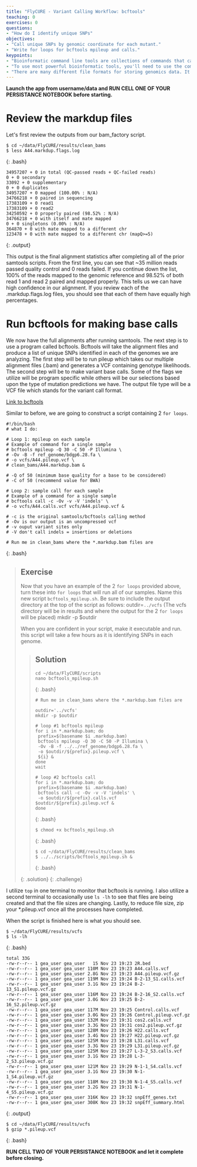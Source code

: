 ```yaml
---
title: "FlyCURE - Variant Calling Workflow: bcftools"
teaching: 0
exercises: 0
questions:
- "How do I identify unique SNPs"
objectives:
- "Call unique SNPs by genomic coordinate for each mutant."
- "Write for loops for bcftools mpileup and calls."
keypoints:
- "Bioinformatic command line tools are collections of commands that can be used to carry out bioinformatic analyses."
- "To use most powerful bioinformatic tools, you'll need to use the command line."
- "There are many different file formats for storing genomics data. It's important to understand what type of information is contained in each file, and how it was derived."
---
```


**Launch the app from username/data and RUN CELL ONE OF YOUR PERSISTANCE NOTEBOOK before starting.**

# Review the markdup files

Let's first review the outputs from our bam_factory script.

~~~
$ cd ~/data/FlyCURE/results/clean_bams
$ less A44.markdup.flags.log
~~~
{: .bash}

~~~
34957207 + 0 in total (QC-passed reads + QC-failed reads)
0 + 0 secondary
33092 + 0 supplementary
0 + 0 duplicates
34957207 + 0 mapped (100.00% : N/A)
34766218 + 0 paired in sequencing
17383109 + 0 read1
17383109 + 0 read2
34250592 + 0 properly paired (98.52% : N/A)
34766218 + 0 with itself and mate mapped
0 + 0 singletons (0.00% : N/A)
364870 + 0 with mate mapped to a different chr
123478 + 0 with mate mapped to a different chr (mapQ>=5)
~~~
{: .output}

This output is the final alignment statistics after completing all of the prior samtools scripts. From the first line, you can see that ~35 million reads passed quality control and 0 reads failed. If you continue down the list, 100% of the reads mapped to the genomic reference and 98.52% of both read 1 and read 2 paired and mapped properly. This tells us we can have high confidence in our alignment. If you review each of the .markdup.flags.log files, you should see that each of them have equally high percentages.

# Run bcftools for making base calls

We now have the full alignments after running samtools. The next step is to use a program called bcftools.  Bcftools will take the alignment files and produce a list of unique SNPs identified in each of the genomes we are analyzing. The first step will be to run pileup which takes our multiple alignment files (.bam) and generates a VCF containing genotype likelihoods. The second step will be to make variant base calls. Some of the flags we utilize will be program specific while others will be our selections based upon the type of mutation predictions we have. The output file type will be a VCF file which stands for the variant call format.

[Link to bcftools](http://samtools.github.io/bcftools/bcftools.html)

Similar to before, we are going to construct a script containing 2 `for loops`.

~~~
#!/bin/bash
# what I do:

# Loop 1: mpileup on each sample
# Example of command for a single sample
# bcftools mpileup -Q 30 -C 50 -P Illumina \
# -Ov -B -f ref_genome/bdgp6.28.fa \
# -o vcfs/A44.pileup.vcf \
# clean_bams/A44.markdup.bam &

# -Q of 50 (minimum base quality for a base to be considered)
# -C of 50 (recommend value for BWA)

# Loop 2: sample call for each sample
# Example of a command for a single sample
# bcftools call -c -Ov -v -V 'indels' \
# -o vcfs/A44.calls.vcf vcfs/A44.pileup.vcf &

# -c is the original samtools/bcftools calling method
# -Ov is our output is an uncompressed vcf
# -v ouput variant sites only
# -V don't call indels = insertions or deletions

# Run me in clean_bams where the *.markdup.bam files are
~~~
{: .bash}


> ## Exercise
>
> Now that you have an example of the 2 `for loops` provided above, turn these into `for loops` that will run all of our samples. Name this new script
> `bcftools_mpileup.sh`. Be sure to include the output directory at the top of the script as follows:
> outdir=`../vcfs`  (The vcfs directory will be in results and where the output for the 2 `for loops` will be placed)
> mkdir -p $outdir
>
> When you are confident in your script, make it executable and run. this script will take a few hours as it is identifying SNPs in each genome.
>
>> ## Solution
>>
>> ~~~
>> cd ~/data/FlyCURE/scripts
>> nano bcftools_mpileup.sh
>> ~~~
>> {: .bash}
>>
>> ~~~
>> # Run me in clean_bams where the *.markdup.bam files are
>>
>> outdir='../vcfs'
>> mkdir -p $outdir
>>
>> # loop #1 bcftools mpileup
>> for i in *.markdup.bam; do
>>  prefix=$(basename $i .markdup.bam)
>>  bcftools mpileup -Q 30 -C 50 -P Illumina \
>>  -Ov -B -f ../../ref_genome/bdgp6.28.fa \
>>  -o $outdir/${prefix}.pileup.vcf \
>>  ${i} &
>> done
>> wait
>>
>> # loop #2 bcftools call
>> for i in *.markdup.bam; do
>>  prefix=$(basename $i .markdup.bam)
>>  bcftools call -c -Ov -v -V 'indels' \
>>  -o $outdir/${prefix}.calls.vcf $outdir/${prefix}.pileup.vcf &
>> done
>> ~~~
>> {: .bash}
>>
>> ~~~
>> $ chmod +x bcftools_mpileup.sh
>> ~~~
>> {: .bash}
>>
>> ~~~
>> $ cd ~/data/FlyCURE/results/clean_bams
>> $ ../../scripts/bcftools_mpileup.sh &
>> ~~~
>> {: .bash}
>>
> {: .solution}
{: .challenge}

I utilize `top` in one terminal to monitor that bcftools is running. I also utilize a second terminal to occasionally use `ls -lh` to see that files are being created and that the file sizes are changing. Lastly, to reduce file size, zip your *.pileup.vcf once all the processes have completed.

When the script is finished here is what you should see.
~~~
$ ~/data/FlyCURE/results/vcfs
$ ls -lh
~~~
{: .bash}

~~~
total 33G
-rw-r--r-- 1 gea_user gea_user   15 Nov 23 19:23 2R.bed
-rw-r--r-- 1 gea_user gea_user 110M Nov 23 19:23 A44.calls.vcf
-rw-r--r-- 1 gea_user gea_user 2.8G Nov 23 19:23 A44.pileup.vcf.gz
-rw-r--r-- 1 gea_user gea_user 119M Nov 23 19:24 B-2-13_S1.calls.vcf
-rw-r--r-- 1 gea_user gea_user 3.1G Nov 23 19:24 B-2-13_S1.pileup.vcf.gz
-rw-r--r-- 1 gea_user gea_user 116M Nov 23 19:24 B-2-16_S2.calls.vcf
-rw-r--r-- 1 gea_user gea_user 3.0G Nov 23 19:25 B-2-16_S2.pileup.vcf.gz
-rw-r--r-- 1 gea_user gea_user 117M Nov 23 19:25 Control.calls.vcf
-rw-r--r-- 1 gea_user gea_user 3.0G Nov 23 19:26 Control.pileup.vcf.gz
-rw-r--r-- 1 gea_user gea_user 132M Nov 23 19:31 cos2.calls.vcf
-rw-r--r-- 1 gea_user gea_user 3.3G Nov 23 19:31 cos2.pileup.vcf.gz
-rw-r--r-- 1 gea_user gea_user 128M Nov 23 19:26 H22.calls.vcf
-rw-r--r-- 1 gea_user gea_user 3.4G Nov 23 19:27 H22.pileup.vcf.gz
-rw-r--r-- 1 gea_user gea_user 125M Nov 23 19:28 L31.calls.vcf
-rw-r--r-- 1 gea_user gea_user 3.3G Nov 23 19:29 L31.pileup.vcf.gz
-rw-r--r-- 1 gea_user gea_user 125M Nov 23 19:27 L-3-2_S3.calls.vcf
-rw-r--r-- 1 gea_user gea_user 3.1G Nov 23 19:28 L-3-2_S3.pileup.vcf.gz
-rw-r--r-- 1 gea_user gea_user 121M Nov 23 19:29 N-1-1_S4.calls.vcf
-rw-r--r-- 1 gea_user gea_user 3.1G Nov 23 19:30 N-1-1_S4.pileup.vcf.gz
-rw-r--r-- 1 gea_user gea_user 118M Nov 23 19:30 N-1-4_S5.calls.vcf
-rw-r--r-- 1 gea_user gea_user 3.2G Nov 23 19:31 N-1-4_S5.pileup.vcf.gz
-rw-r--r-- 1 gea_user gea_user 316K Nov 23 19:32 snpEff_genes.txt
-rw-r--r-- 1 gea_user gea_user 308K Nov 23 19:32 snpEff_summary.html
~~~
{: .output}

~~~
$ cd ~/data/FlyCURE/results/vcfs
$ gzip *.pileup.vcf
~~~
{: .bash}

**RUN CELL TWO OF YOUR PERSISTANCE NOTEBOOK and let it complete before closing.**
